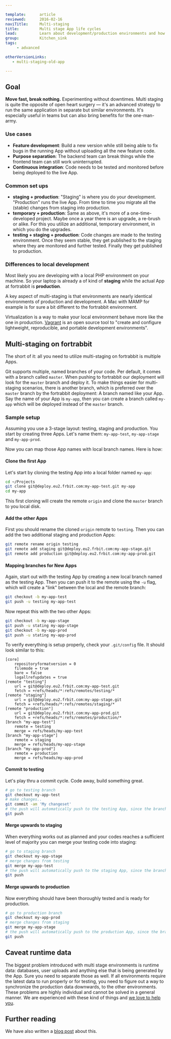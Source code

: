 ```yaml
---

template:      article
reviewed:      2016-02-16
naviTitle:     Multi-staging
title:         Multi stage App life cycles
lead:          Learn about development/production environments and how to run them on fortrabbit.
group:         Kitchen_sink
tags:
     - advanced

otherVersionLinks:
   - multi-staging-old-app

---
```



## Goal

**Move fast, break nothing.** Experimenting without downtimes. Multi staging is quite the opposite of open heart surgery — it's an advanced strategy to run the same application in separate but similar environments. It's especially useful in teams but can also bring benefits for the one-man-army.

### Use cases

* **Feature development**: Build a new version while still being able to fix bugs in the running App without uploading all the new feature code.
* **Purpose separation**: The backend team can break things while the frontend team can still work uninterrupted.
* **Continuous integration**: Code needs to be tested and monitored before being deployed to the live App.


### Common set ups

* **staging + production**: "Staging" is where you do your development. "Production" runs the live App. From time to time you migrate all the (stable) changes from staging into production.
* **temporary + production**: Same as above, it's more of a one-time-developed project. Maybe once a year there is an upgrade, a re-brush or alike. For this you utilize an additional, temporary environment, in which you do the upgrades.
* **testing + staging + production**: Code changes are made to the testing environment. Once they seem stable, they get published to the staging where they are monitored and further tested. Finally they get published to production.

### Differences to local development

Most likely you are developing with a local PHP environment on your machine. So your laptop is already a of kind of **staging** while the actual App at fortrabbit is **production**.

A key aspect of multi-staging is that environments are nearly identical environments of production and development. A Mac with MAMP for example is for sure a bit different to the fortrabbit environment.

Virtualization is a way to make your local environment behave more like the one in production. [Vagrant](https://www.vagrantup.com/) is an open source tool to "create and configure lightweight, reproducible, and portable development environments".


## Multi-staging on fortrabbit

The short of it: all you need to utilize multi-staging on fortrabbit is multiple Apps.

Git supports multiple, named branches of your code. Per default, it comes with a branch called `master`. When pushing to fortrabbit our deployment will look for the `master` branch and deploy it. To make things easier for multi-staging scenarios, there is another branch, which is preferred over the `master` branch by the fortrabbit deployment: A branch named like your App. Say the name of your App is `my-app`, then you can create a branch called `my-app` which will be deployed instead of the `master` branch.

### Sample setup

Assuming you use a 3-stage layout: testing, staging and production. You start by creating three Apps. Let's name them: `my-app-test`, `my-app-stage` and `my-app-prod`.

Now you can map those App names with local branch names. Here is how:

#### Clone the first App

Let's start by cloning the testing App into a local folder named `my-app`:

```bash
cd ~/Projects
git clone git@deploy.eu2.frbit.com:my-app-test.git my-app
cd my-app
```

This first cloning will create the remote `origin` and clone the `master` branch to you local disk.

#### Add the other Apps

First you should rename the cloned `origin` remote to `testing`. Then you can add the two additional staging and production Apps:

```bash
git remote rename origin testing
git remote add staging git@deploy.eu2.frbit.com:my-app-stage.git
git remote add production git@deploy.eu2.frbit.com:my-app-prod.git
```

#### Mapping branches for New Apps

Again, start out with the testing App by creating a new local branch named as the testing App. Then you can push it to the remote using the `-u` flag, which will create a "link" between the local and the remote branch:

```bash
git checkout -b my-app-test
git push -u testing my-app-test
```

Now repeat this with the two other Apps:

```bash
git checkout -b my-app-stage
git push -u stating my-app-stage
git checkout -b my-app-prod
git push -u stating my-app-prod
```

To verify everything is setup properly, check your `.git/config` file. It should look similar to this:

```
[core]
    repositoryformatversion = 0
    filemode = true
    bare = false
    logallrefupdates = true
[remote "testing"]
    url = git@deploy.eu2.frbit.com:my-app-test.git
    fetch = +refs/heads/*:refs/remotes/testing/*
[remote "staging"]
    url = git@deploy.eu2.frbit.com:my-app-stage.git
    fetch = +refs/heads/*:refs/remotes/staging/*
[remote "production"]
    url = git@deploy.eu2.frbit.com:my-app-prod.git
    fetch = +refs/heads/*:refs/remotes/production/*
[branch "my-app-test"]
    remote = testing
    merge = refs/heads/my-app-test
[branch "my-app-stage"]
    remote = staging
    merge = refs/heads/my-app-stage
[branch "my-app-prod"]
    remote = production
    merge = refs/heads/my-app-prod
```

#### Commit to testing

Let's play thru a commit cycle. Code away, build something great.

```bash
# go to testing branch
git checkout my-app-test
# make changes..
git commit -am 'My changeset'
# the push will automatically push to the testing App, since the branch was linked to it
git push
```

#### Merge upwards to staging

When everything works out as planned and your codes reaches a sufficient level of majority you can merge your testing code into staging:

```bash
# go to staging branch
git checkout my-app-stage
# merge changes from testing
git merge my-app-test
# the push will automatically push to the staging App, since the branch was linked to it
git push
```

#### Merge upwards to production

Now everything should have been thoroughly tested and is ready for production.

```bash
# go to production branch
git checkout my-app-prod
# merge changes from staging
git merge my-app-stage
# the push will automatically push to the production App, since the branch was linked to it
git push
```

## Caveat runtime data

The biggest problem introduced with multi stage environments is runtime data: databases, user uploads and anything else that is being generated by the App. Sure you need to separate those as well. If all environments require the latest data to run properly or for testing, you need to figure out a way to synchronize the production data downwards, to the other environments. These problems are highly individual and cannot be solved in a general manner. We are experienced with these kind of things and [we love to help you](http://www.fortrabbit.com/contact).

## Further reading

We have also written a [blog post](http://blog.fortrabbit.com/multi-stage-deployment-for-website-development) about this. 
